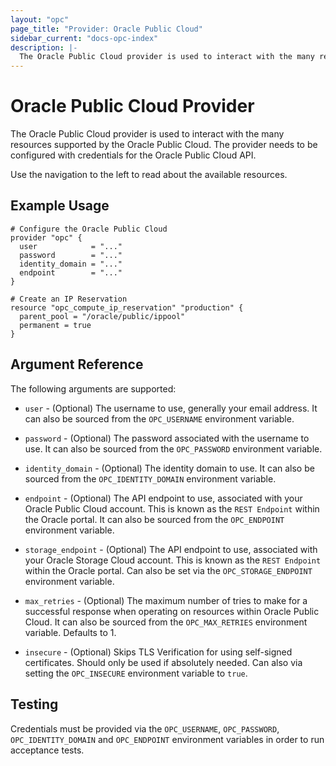 ```yaml
---
layout: "opc"
page_title: "Provider: Oracle Public Cloud"
sidebar_current: "docs-opc-index"
description: |-
  The Oracle Public Cloud provider is used to interact with the many resources supported by the Oracle Public Cloud. The provider needs to be configured with credentials for the Oracle Public Cloud API.
---
```


# Oracle Public Cloud Provider

The Oracle Public Cloud provider is used to interact with the many resources supported by the Oracle Public Cloud. The provider needs to be configured with credentials for the Oracle Public Cloud API.

Use the navigation to the left to read about the available resources.

## Example Usage

```hcl
# Configure the Oracle Public Cloud
provider "opc" {
  user            = "..."
  password        = "..."
  identity_domain = "..."
  endpoint        = "..."
}

# Create an IP Reservation
resource "opc_compute_ip_reservation" "production" {
  parent_pool = "/oracle/public/ippool"
  permanent = true
}
```

## Argument Reference

The following arguments are supported:

* `user` - (Optional) The username to use, generally your email address. It can also
  be sourced from the `OPC_USERNAME` environment variable.

* `password` - (Optional) The password associated with the username to use. It can also be sourced from
  the `OPC_PASSWORD` environment variable.

* `identity_domain` - (Optional) The identity domain to use. It can also be sourced from
  the `OPC_IDENTITY_DOMAIN` environment variable.

* `endpoint` - (Optional) The API endpoint to use, associated with your Oracle Public Cloud account. This is known as the `REST Endpoint` within the Oracle portal. It can also be sourced from the `OPC_ENDPOINT` environment variable.

* `storage_endpoint` - (Optional) The API endpoint to use, associated with your Oracle Storage Cloud account. This is known as the `REST Endpoint` within the Oracle portal. Can also be set via the `OPC_STORAGE_ENDPOINT` environment variable.

* `max_retries` - (Optional) The maximum number of tries to make for a successful response when operating on resources within Oracle Public Cloud. It can also be sourced from the `OPC_MAX_RETRIES` environment variable. Defaults to 1.

* `insecure` - (Optional) Skips TLS Verification for using self-signed certificates. Should only be used if absolutely needed. Can also via setting the `OPC_INSECURE` environment variable to `true`.

## Testing

Credentials must be provided via the `OPC_USERNAME`, `OPC_PASSWORD`,
`OPC_IDENTITY_DOMAIN` and `OPC_ENDPOINT` environment variables in order to run
acceptance tests.
